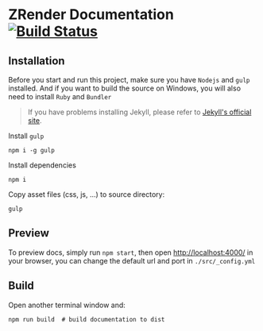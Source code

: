 # ZRender Documentation [![Build Status](https://travis-ci.org/hiwanz/zrender-doc.svg?branch=master)](https://travis-ci.org/hiwanz/zrender-doc)

## Installation

Before you start and run this project, make sure you have `Nodejs` and `gulp` installed. And if you want to build the source on Windows, you will also need to install `Ruby` and `Bundler`

> If you have problems installing Jekyll, please refer to [Jekyll's official site](https://jekyllrb.com/docs/installation/).

Install `gulp`

```
npm i -g gulp
```

Install dependencies

```
npm i
```

Copy asset files (css, js, ...) to source directory:

```
gulp
```

## Preview

To preview docs, simply run `npm start`, then open [http://localhost:4000/](http://localhost:4000/) in your browser, you can change the default url and port in `./src/_config.yml`

## Build

Open another terminal window and:

```
npm run build  # build documentation to dist
```
